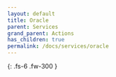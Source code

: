 ```yaml
---
layout: default
title: Oracle
parent: Services
grand_parent: Actions
has_children: true
permalink: /docs/services/oracle
---
```

{: .fs-6 .fw-300 }
